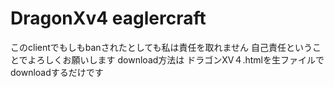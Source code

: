 # DragonXv4 eaglercraft
このclientでもしもbanされたとしても私は責任を取れません
自己責任ということでよろしくお願いします
download方法は
ドラゴンXV４.htmlを生ファイルでdownloadするだけです
